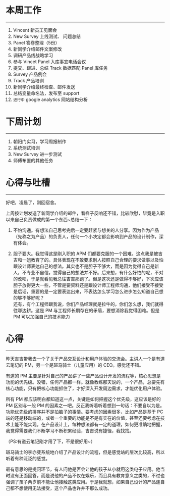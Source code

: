 本周工作
==
-----
1. Vincent 新员工见面会
2. New Survey 上线测试、 问题总结
3. Panel 答卷整理（5份）
4. 新同学介绍邮件文案修改
5. 调研产品线战略学习
6. 参与 Vincet Panel 入库事宜电话会议
7. 提交、跟进、总结 Track 数据匹配 Panel 库任务
8. Survey 产品例会
9. Track 产品培训
10. 新同学介绍最终检查、邮件发送
11. 总结变量命名法，发布至 support
12. `进行中` google analytics 网站结构分析

下周计划
==
-----
1. 朝阳门实习，学习周报制作
2. 系统测试培训
3. New Survey 进一步测试 
4. 师傅布置的其他任务

心得与吐槽
==
-----
好吧，凌晨了，刚回宿舍。

上周按计划发送了新同学介绍的邮件，看样子反响还不错，比较欣慰，毕竟是入职以来自己负责做成的第一个东西~总结一下：

1. 不怕沟通。有想法自己思考完后一定要赶紧与想关的人分享。因为作为产品（先称之为产品）的负责人，任何一个小决定都会影响到产品的设计制作，深有体会。

2. 胆子要大。我觉得这是刚入职的 APM 们都要克服的一个困难。这点我是被吉吉和一姐教育了的。具体表现在不敢要求别人按照自己合理的要求做事以及怕跟设计师表达自己的想法。其实也不是胆子不够大，而是因为觉得自己是新人，不专业不自信，觉得自己的想法并不好。后来想，有什么好怕的呢，不对的改呗，于是就看见我总往吉吉那跑了。但是这次还是做得不够好，下次应该胆子放得更大一些，不管是要资料还是跟设计师工程师沟通，他们接受不接受是后话，重要的是一定要表达出来，不表达怎么学习怎么进步怎么知道自己想的够不够好呢？  
还有，有个工程师跟我说，你们产品经理就是拉牛的，你们怎么想，我们就得往哪边耕。这是 PM 与工程师长期存在的矛盾，要想消除我觉得困难。但是 PM 可以加强自己的技术能力

心得
==
----
昨天吉吉带我去一个了关于产品交互设计和用户体验的交流会。主讲人一个是有道云笔记的 PM，另一个是斑马骑士（儿童应用）的 CEO。感觉还不错。  

有道的 PM 主要是针对自己的产品讲了一些产品设计开发的流程等，核心思想是功能的优先级。没错，任何产品都一样。就像教练那天说的，一个产品，总要先有核心功能，只有把核心功能抓住了，才好深入开发周边需求，才能优化用户体验。 
 
所有 PM 都应该明白都知道这一点，关键是如何把握这个优先级，这应该是好的 PM 区别与一般 PM 的因素之一吧。反正我听着听着想到一句话：不要自以为是。  功能优先级的排序并不是拍脑子的事情。要考虑的因素很多，比如产品是基于 PC 端的还是移动端的，或者一个重要的功能是不是有实在的价值，甚至还要考虑在技术上能不能实现。在产品设计上，每种想法都有一定的道理，如何更准确地把握，我觉得需要我们不断学习不断积累经验，吉吉说有捷径，我找找。

（PS:有道云笔记刚才用了下，不是很好用~）

斑马骑士的李亦斐系统地介绍了产品设计的流程，但是感觉站的层次比较高，所以听着有种泛泛的感觉。

最有意思的是提问环节，有人问他是否会让他的孩子从小就用这类电子应用。他当时没有正面回答，而是说他的产品不仅在娱乐，而且具有教育意义之类的，不过也强调了孩子两岁前不能让他接触这类应用。于是我就想，如果自己设计的产品连自己都不想使用无法接受，这个产品也许并不那么成功。

